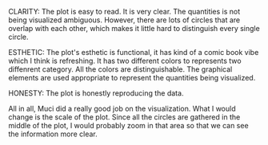 CLARITY: The plot is easy to read. It is very clear. The quantities is not being visualized ambiguous. However, there are lots of circles that are overlap with each other, which makes it little hard to distinguish every single circle.

ESTHETIC: The plot's esthetic is functional, it has kind of a comic book vibe which I think is refreshing. It has two different colors to represents two diffenrent category. All the colors are distinguishable. The graphical elements are used appropriate to represent the quantities being visualized. 

HONESTY: The plot is honestly reproducing the data.

All in all, Muci did a really good job on the visualization. What I would change is the scale of the plot. Since all the circles are gathered in the middle of the plot, I would probably zoom in that area so that we can see the information more clear.
